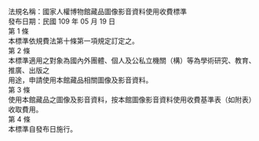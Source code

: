 法規名稱：國家人權博物館藏品圖像影音資料使用收費標準  
發布日期：民國 109 年 05 月 19 日  
第 1 條  
本標準依規費法第十條第一項規定訂定之。  
第 2 條  
本標準適用之對象為國內外團體、個人及公私立機關（構）等為學術研究、教育、推廣、出版之  
用途，申請使用本館藏品相關圖像及影音資料。  
第 3 條  
使用本館藏品之圖像及影音資料，按本館圖像影音資料使用收費基準表（如附表）收取費用。  
第 4 條  
本標準自發布日施行。  



